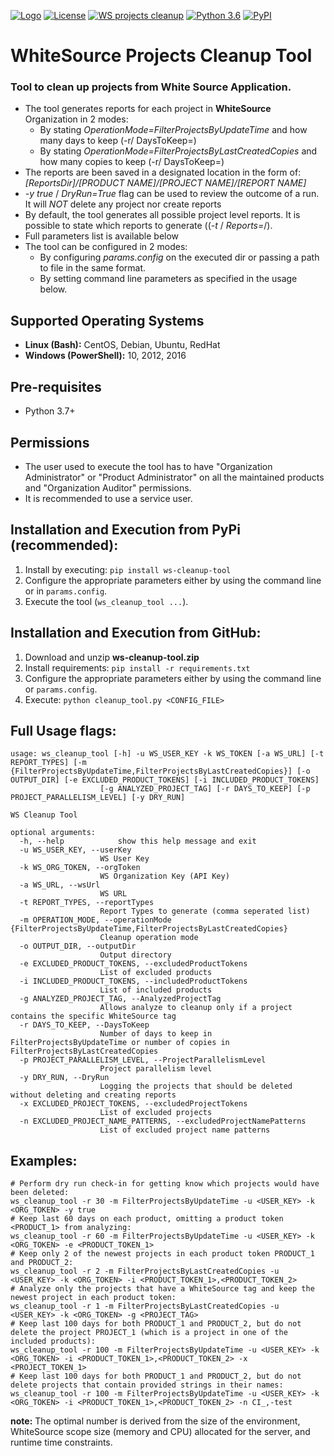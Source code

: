 [![Logo](https://whitesource-resources.s3.amazonaws.com/ws-sig-images/Whitesource_Logo_178x44.png)](https://www.whitesourcesoftware.com/)
[![License](https://img.shields.io/badge/License-Apache%202.0-yellowgreen.svg)](https://opensource.org/licenses/Apache-2.0)
[![WS projects cleanup](https://github.com/whitesource-ps/ws-cleanup-tool/actions/workflows/ci.yml/badge.svg)](https://github.com/whitesource-ps/ws-cleanup-tool/actions/workflows/ci.yml)
[![Python 3.6](https://upload.wikimedia.org/wikipedia/commons/thumb/8/8c/Blue_Python_3.6%2B_Shield_Badge.svg/86px-Blue_Python_3.6%2B_Shield_Badge.svg.png)](https://www.python.org/downloads/release/python-360/)
[![PyPI](https://img.shields.io/pypi/v/ws-cleanup-tool?style=plastic)](https://pypi.org/project/ws-cleanup-tool/)

# WhiteSource Projects Cleanup Tool
### Tool to clean up projects from White Source Application.
* The tool generates reports for each project in **WhiteSource** Organization in 2 modes: 
  * By stating _OperationMode=FilterProjectsByUpdateTime_ and how many days to keep (-r/ DaysToKeep=)
  * By stating _OperationMode=FilterProjectsByLastCreatedCopies_ and how many copies to keep (-r/ DaysToKeep=)
* The reports are been saved in a designated location in the form of: _[ReportsDir]/[PRODUCT NAME]/[PROJECT NAME]/[REPORT NAME]_  
* _-y true_ / _DryRun=True_ flag can be used to review the outcome of a run. It will _NOT_ delete any project nor create reports 
* By default, the tool generates all possible project level reports. It is possible to state which reports to generate ((_-t_ / _Reports=_/).
* Full parameters list is available below
* The tool can be configured in 2 modes:
  * By configuring _params.config_ on the executed dir or passing a path to file in the same format.
  * By setting command line parameters as specified in the usage below. 
  
## Supported Operating Systems
- **Linux (Bash):**	CentOS, Debian, Ubuntu, RedHat
- **Windows (PowerShell):**	10, 2012, 2016

## Pre-requisites
* Python 3.7+

## Permissions
* The user used to execute the tool has to have "Organization Administrator" or "Product Administrator" on all the maintained products and "Organization Auditor" permissions. 
* It is recommended to use a service user.

## Installation and Execution from PyPi (recommended):
1. Install by executing: `pip install ws-cleanup-tool`
2. Configure the appropriate parameters either by using the command line or in `params.config`.
3. Execute the tool (`ws_cleanup_tool ...`). 

## Installation and Execution from GitHub:
1. Download and unzip **ws-cleanup-tool.zip** 
2. Install requirements: `pip install -r requirements.txt`
3. Configure the appropriate parameters either by using the command line or `params.config`.
4. Execute: `python cleanup_tool.py <CONFIG_FILE>` 

## Full Usage flags:
```shell
usage: ws_cleanup_tool [-h] -u WS_USER_KEY -k WS_TOKEN [-a WS_URL] [-t REPORT_TYPES] [-m {FilterProjectsByUpdateTime,FilterProjectsByLastCreatedCopies}] [-o OUTPUT_DIR] [-e EXCLUDED_PRODUCT_TOKENS] [-i INCLUDED_PRODUCT_TOKENS]
                    [-g ANALYZED_PROJECT_TAG] [-r DAYS_TO_KEEP] [-p PROJECT_PARALLELISM_LEVEL] [-y DRY_RUN]

WS Cleanup Tool

optional arguments:
  -h, --help            show this help message and exit
  -u WS_USER_KEY, --userKey 
                    WS User Key
  -k WS_ORG_TOKEN, --orgToken
                    WS Organization Key (API Key)
  -a WS_URL, --wsUrl
                    WS URL
  -t REPORT_TYPES, --reportTypes
                    Report Types to generate (comma seperated list)
  -m OPERATION_MODE, --operationMode {FilterProjectsByUpdateTime,FilterProjectsByLastCreatedCopies}
                    Cleanup operation mode
  -o OUTPUT_DIR, --outputDir
                    Output directory
  -e EXCLUDED_PRODUCT_TOKENS, --excludedProductTokens
                    List of excluded products
  -i INCLUDED_PRODUCT_TOKENS, --includedProductTokens
                    List of included products
  -g ANALYZED_PROJECT_TAG, --AnalyzedProjectTag
                    Allows analyze to cleanup only if a project contains the specific WhiteSource tag
  -r DAYS_TO_KEEP, --DaysToKeep
                    Number of days to keep in FilterProjectsByUpdateTime or number of copies in FilterProjectsByLastCreatedCopies
  -p PROJECT_PARALLELISM_LEVEL, --ProjectParallelismLevel
                    Project parallelism level
  -y DRY_RUN, --DryRun
                    Logging the projects that should be deleted without deleting and creating reports
  -x EXCLUDED_PROJECT_TOKENS, --excludedProjectTokens
                    List of excluded projects
  -n EXCLUDED_PROJECT_NAME_PATTERNS, --excludedProjectNamePatterns
                    List of excluded project name patterns                 
```
## Examples:
```shell
# Perform dry run check-in for getting know which projects would have been deleted: 
ws_cleanup_tool -r 30 -m FilterProjectsByUpdateTime -u <USER_KEY> -k <ORG_TOKEN> -y true 
# Keep last 60 days on each product, omitting a product token <PRODUCT_1> from analyzing:
ws_cleanup_tool -r 60 -m FilterProjectsByUpdateTime -u <USER_KEY> -k <ORG_TOKEN> -e <PRODUCT_TOKEN_1>
# Keep only 2 of the newest projects in each product token PRODUCT_1 and PRODUCT_2:
ws_cleanup_tool -r 2 -m FilterProjectsByLastCreatedCopies -u <USER_KEY> -k <ORG_TOKEN> -i <PRODUCT_TOKEN_1>,<PRODUCT_TOKEN_2>
# Analyze only the projects that have a WhiteSource tag and keep the newest project in each product token:
ws_cleanup_tool -r 1 -m FilterProjectsByLastCreatedCopies -u <USER_KEY> -k <ORG_TOKEN> -g <PROJECT_TAG>
# Keep last 100 days for both PRODUCT_1 and PRODUCT_2, but do not delete the project PROJECT_1 (which is a project in one of the included products):
ws_cleanup_tool -r 100 -m FilterProjectsByUpdateTime -u <USER_KEY> -k <ORG_TOKEN> -i <PRODUCT_TOKEN_1>,<PRODUCT_TOKEN_2> -x <PROJECT_TOKEN_1>
# Keep last 100 days for both PRODUCT_1 and PRODUCT_2, but do not delete projects that contain provided strings in their names:
ws_cleanup_tool -r 100 -m FilterProjectsByUpdateTime -u <USER_KEY> -k <ORG_TOKEN> -i <PRODUCT_TOKEN_1>,<PRODUCT_TOKEN_2> -n CI_,-test
```

**note:** The optimal number is derived from the size of the environment, WhiteSource scope size (memory and CPU) allocated for the server, and runtime time constraints.    
